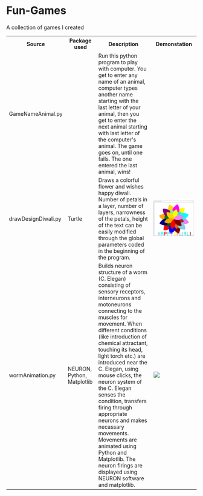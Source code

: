 # Fun-Games
A collection of games I created

<table>
  <tr>
    <th>Source</th>
    <th>Package used</th>
    <th>Description</th>
    <th>Demonstation</th>
  </tr>
  <tr>
    <td>GameNameAnimal.py</td>
    <td></td>
    <td>Run this python program to play with computer. You get to enter any name of an animal, computer types another name starting with the last letter of your animal, then you get to enter the next animal starting with last letter of the computer's animal. The game goes on, until one fails. The one entered the last animal, wins!</td>
    <td></td>
  </tr>
  <tr>
    <td>drawDesignDiwali.py</td>
    <td>Turtle</td>
    <td>Draws a colorful flower and wishes happy diwali. Number of petals in a layer, number of layers, narrowness of the petals, height of the text can be easily modified through the global parameters coded in the beginning of the program.</td>
    <td><img src="https://github.com/Sujata018/Fun-Games/blob/master/images/HappyFlower.JPG" ></td>
  </tr>
  <tr>
    <td>wormAnimation.py</td>
    <td>NEURON, Python, Matplotlib</td>
    <td>Builds neuron structure of a worm (C. Elegan) consisting of sensory receptors, interneurons and motoneurons connecting to the muscles for movement. When different conditions (like introduction of chemical attractant, touching its head, light torch etc.) are introduced near the C. Elegan, using mouse clicks, the neuron system of the C. Elegan senses the condition, transfers firing through appropriate neurons and makes necassary movements. Movements are animated using Python and Matplotlib. The neuron firings are displayed using NEURON software and matplotlib.</td>
    <td><img src="https://github.com/Sujata018/Fun-Games/blob/master/images/WormAnimation.mp4" ></td>
  </tr>

</table>
